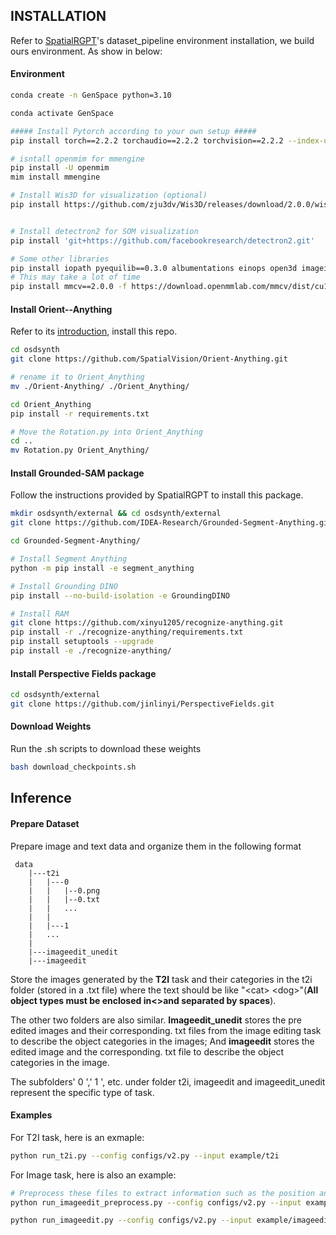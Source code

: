 ## INSTALLATION

Refer to [SpatialRGPT](https://github.com/AnjieCheng/SpatialRGPT)'s dataset_pipeline environment installation, we build ours environment. As show in below:

#### Environment

```bash
conda create -n GenSpace python=3.10

conda activate GenSpace

##### Install Pytorch according to your own setup #####
pip install torch==2.2.2 torchaudio==2.2.2 torchvision==2.2.2 --index-url https://download.pytorch.org/whl/cu121

# isntall openmim for mmengine
pip install -U openmim
mim install mmengine

# Install Wis3D for visualization (optional)
pip install https://github.com/zju3dv/Wis3D/releases/download/2.0.0/wis3d-2.0.0-py3-none-any.whl


# Install detectron2 for SOM visualization
pip install 'git+https://github.com/facebookresearch/detectron2.git'

# Some other libraries
pip install iopath pyequilib==0.3.0 albumentations einops open3d imageio
# This may take a lot of time
pip install mmcv==2.0.0 -f https://download.openmmlab.com/mmcv/dist/cu116/torch1.13/index.html
```



#### Install Orient--Anything

Refer to its [introduction]([SpatialVision/Orient-Anything](https://github.com/SpatialVision/Orient-Anything)), install this repo.

```bash
cd osdsynth
git clone https://github.com/SpatialVision/Orient-Anything.git

# rename it to Orient_Anything
mv ./Orient-Anything/ ./Orient_Anything/

cd Orient_Anything
pip install -r requirements.txt

# Move the Rotation.py into Orient_Anything
cd ..
mv Rotation.py Orient_Anything/
```



#### Install Grounded-SAM package

Follow the instructions provided by SpatialRGPT to install this package.

```bash
mkdir osdsynth/external && cd osdsynth/external
git clone https://github.com/IDEA-Research/Grounded-Segment-Anything.git

cd Grounded-Segment-Anything/

# Install Segment Anything
python -m pip install -e segment_anything

# Install Grounding DINO
pip install --no-build-isolation -e GroundingDINO

# Install RAM
git clone https://github.com/xinyu1205/recognize-anything.git
pip install -r ./recognize-anything/requirements.txt
pip install setuptools --upgrade
pip install -e ./recognize-anything/
```



#### Install Perspective Fields package

```bash
cd osdsynth/external
git clone https://github.com/jinlinyi/PerspectiveFields.git
```



#### Download Weights

Run the .sh scripts to download these weights

```bash
bash download_checkpoints.sh
```





## Inference

#### Prepare Dataset

Prepare image and text data and organize them in the following format

```
 data
    |---t2i
    |   |---0
    |   |   |--0.png
    |   |   |--0.txt
    |   |   ...
    |   |
    |   |---1
    |   ...
    |
    |---imageedit_unedit
    |---imageedit
```

Store the images generated by the **T2I** task and their categories in the t2i folder (stored in a .txt file) where the text should be like "\<cat\> \<dog\>"(**All object types must be enclosed in<>and separated by spaces**).

The other two folders are also similar. **Imageedit_unedit** stores the pre edited images and their corresponding. txt files from the image editing task to describe the object categories in the images; And **imageedit** stores the edited image and the corresponding. txt file to describe the object categories in the image.

The subfolders' 0 ',' 1 ', etc. under folder t2i, imageedit and imageedit_unedit represent the specific type of task.





#### Examples

For T2I task, here is an exmaple:

```bash
python run_t2i.py --config configs/v2.py --input example/t2i
```



For Image task, here is also an example:

```bash
# Preprocess these files to extract information such as the position and orientation of objects before editing (if necessary)
python run_imageedit_preprocess.py --config configs/v2.py --input example/imageedit_unedit

python run_imageedit.py --config configs/v2.py --input example/imageedit
```





















